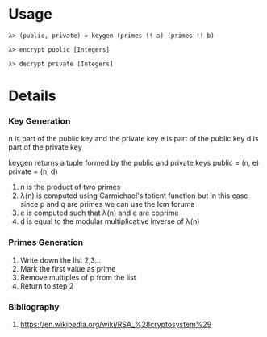 # Usage

`λ> (public, private) = keygen (primes !! a) (primes !! b)`

`λ> encrypt public [Integers]`

`λ> decrypt private [Integers]`

# Details

### Key Generation

n is part of the public key and the private key
e is part of the public key
d is part of the private key

keygen returns a tuple formed by the public and private keys
public = (n, e)
private = (n, d)

1. n is the product of two primes
2. λ(n) is computed using Carmichael's totient function
but in this case since p and q are primes we can use
the lcm foruma
3. e is computed such that λ(n) and e are coprime
4. d is equal to the modular multiplicative inverse of λ(n)


### Primes Generation

1. Write down the list 2,3...
2. Mark the first value as prime
3. Remove multiples of p from the list
4. Return to step 2


### Bibliography

1. https://en.wikipedia.org/wiki/RSA_%28cryptosystem%29